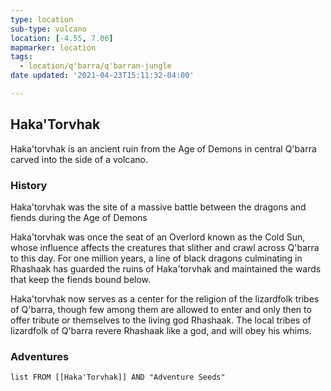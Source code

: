 ```yaml
---
type: location
sub-type: volcano
location: [-4.55, 7.06]
mapmarker: location
tags:
  - location/q'barra/q'barran-jungle
date updated: '2021-04-23T15:11:32-04:00'

---
```


## Haka'Torvhak

Haka'torvhak is an ancient ruin from the Age of Demons in central Q'barra carved into the side of a volcano.

### History
Haka'torvhak was the site of a massive battle between the dragons and fiends during the Age of Demons

Haka'torvhak was once the seat of an Overlord known as the Cold Sun, whose influence affects the creatures that slither and crawl across Q'barra to this day. For one million years, a line of black dragons culminating in Rhashaak has guarded the ruins of Haka'torvhak and maintained the wards that keep the fiends bound below.

Haka'torvhak now serves as a center for the religion of the lizardfolk tribes of Q'barra, though few among them are allowed to enter and only then to offer tribute or themselves to the living god Rhashaak. The local tribes of lizardfolk of Q'barra revere Rhashaak like a god, and will obey his whims.

### Adventures
```dataview
list FROM [[Haka'Torvhak]] AND "Adventure Seeds"
```